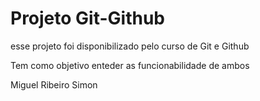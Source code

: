 <h1>Projeto Git-Github</h1>
<p>esse projeto foi disponibilizado pelo curso de Git e Github</p>
<p>Tem como objetivo enteder as funcionabilidade de ambos</p>

<p>Miguel Ribeiro Simon</p>
